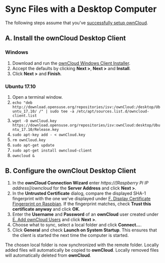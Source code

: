 # Sync Files with a Desktop Computer
The following steps assume that you've [successfully setup ownCloud](../README.md).

## A. Install the ownCloud Desktop Client

### Windows
1. Download and run the [ownCloud Windows Client Installer](https://download.owncloud.com/desktop/stable/ownCloud-2.4.0.8894-setup.exe).
2. Accept the defaults by clicking **Next >**, **Next >** and **Install**.
3. Click **Next >** and **Finish**.

### Ubuntu 17.10
1. Open a terminal window.
2. `echo "deb http://download.opensuse.org/repositories/isv:/ownCloud:/desktop/Ubuntu_17.10/ /" | sudo tee -a /etc/apt/sources.list.d/owncloud-client.list`
3. `wget -O ownCloud.key https://download.opensuse.org/repositories/isv:ownCloud:desktop/Ubuntu_17.10/Release.key`
4. `sudo apt-key add - < ownCloud.key`
5. `rm ownCloud.key`
6. `sudo apt-get update`
7. `sudo apt-get install owncloud-client`
8. `owncloud &`

## B. Configure the ownClout Desktop Client 
1. In the **ownCloud Connection Wizard** enter *https://[Raspberry Pi IP address]/owncloud* for the
   **Server Address** and click **Next >**.
2. In the **Untrusted Certificate** dialog, compare the displayed SHA-1 fingerprint with the one we've displayed
   under
   [F. Display Certificate Fingerprint on Raspbian](../README.md#f-display-cerificate-fingerprint-on-raspbian).
   If the fingerprint matches, check **Trust this certificate anyway** and click **OK**.
3. Enter the **Username** and **Password** of an **ownCloud** user created under
   [E. Add ownCloud Users](../README.md#e-add-owncloud-users) and click **Next >**.
4. Choose what to sync, select a local folder and click **Connect...**.
5. Click **General** and check **Launch on System Startup**. This ensures that the client is started the next time the
   computer is started.  

The chosen local folder is now synchronized with the remote folder. Locally added files will automatically be
copied to **ownCloud**. Locally removed files will automatically deleted from **ownCloud**. 
